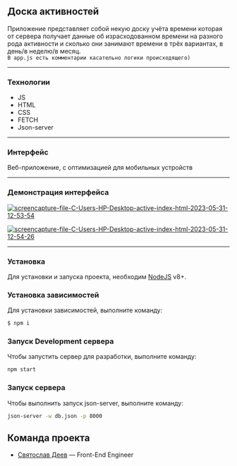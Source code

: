 ## Доска активностей 

Приложение представляет собой некую доску учёта времени которая от сервера получает данные об израсходованном времени на разного рода активности и сколько они занимают времени в трёх вариантах, в день/в неделю/в месяц.</br>
``В app.js есть комментарии касательно логики происходящего)``

---
### Технологии 
- JS 
- HTML
- CSS
- FETCH
- Json-server

---
### Интерфейс
Веб-приложение, c оптимизацией для мобильных устройств

---
### Демонстрация интерфейса 

<a href="https://ibb.co/FDqGQqW"><img src="https://i.ibb.co/DRg3Bgb/screencapture-file-C-Users-HP-Desktop-active-index-html-2023-05-31-12-53-54.png" alt="screencapture-file-C-Users-HP-Desktop-active-index-html-2023-05-31-12-53-54" border="0"></a><br />

<a href="https://ibb.co/bWmZHKD"><img src="https://i.ibb.co/mDTwvcg/screencapture-file-C-Users-HP-Desktop-active-index-html-2023-05-31-12-54-26.png" alt="screencapture-file-C-Users-HP-Desktop-active-index-html-2023-05-31-12-54-26" border="0"></a><br />

---
### Установка
Для установки и запуска проекта, необходим [NodeJS](https://nodejs.org) v8+.

### Установка зависимостей
Для установки зависимостей, выполните команду:
```sh
$ npm i
```

### Запуск Development сервера
Чтобы запустить сервер для разработки, выполните команду:
```sh
npm start
```

### Запуск сервера
Чтобы выполнить запуск json-server, выполните команду: 
```sh
json-server -w db.json -p 8000
```


## Команда проекта

- [Святослав Деев](https://github.com/xkochevnikx) — Front-End Engineer
